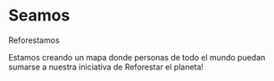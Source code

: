 # Seamos
Reforestamos

Estamos creando un mapa donde personas de todo el mundo puedan sumarse a nuestra iniciativa de Reforestar el planeta!

